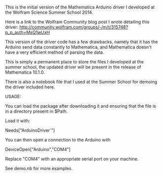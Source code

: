 This is the initial version of the Mathematica Arduino driver I developed at the Wolfram Science Summer School 2014.

Here is a link to the Wolfram Community blog post I wrote detailing this driver: http://community.wolfram.com/groups/-/m/t/315748?p_p_auth=MsQ1wUxH

This version of the driver code has a few drawbacks, namely that it has the Arduino send data constantly to Mathematica, and Mathematica doesn't have a very efficient method of parsing the data.

This is simply a permanent place to store the files I developed at the summer school, the updated driver will be present in the release of Mathematica 10.1.0.

There is also a notebook file that I used at the Summer School for demoing the driver included here.


USAGE:

You can load the package after downloading it and ensuring that the file is in a directory present in $Path.

Load it with:

Needs["ArduinoDriver`"]

You can then open a connection to the Arduino with 

DeviceOpen["Arduino","COM4"]

Replace "COM4" with an appropriate serial port on your machine.

See demo.nb for more examples.
